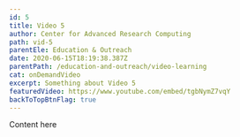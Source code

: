 ```yaml
---
id: 5
title: Video 5
author: Center for Advanced Research Computing
path: vid-5
parentEle: Education & Outreach
date: 2020-06-15T18:19:38.387Z
parentPath: /education-and-outreach/video-learning
cat: onDemandVideo
excerpt: Something about Video 5
featuredVideo: https://www.youtube.com/embed/tgbNymZ7vqY
backToTopBtnFlag: true
---
```

Content here
